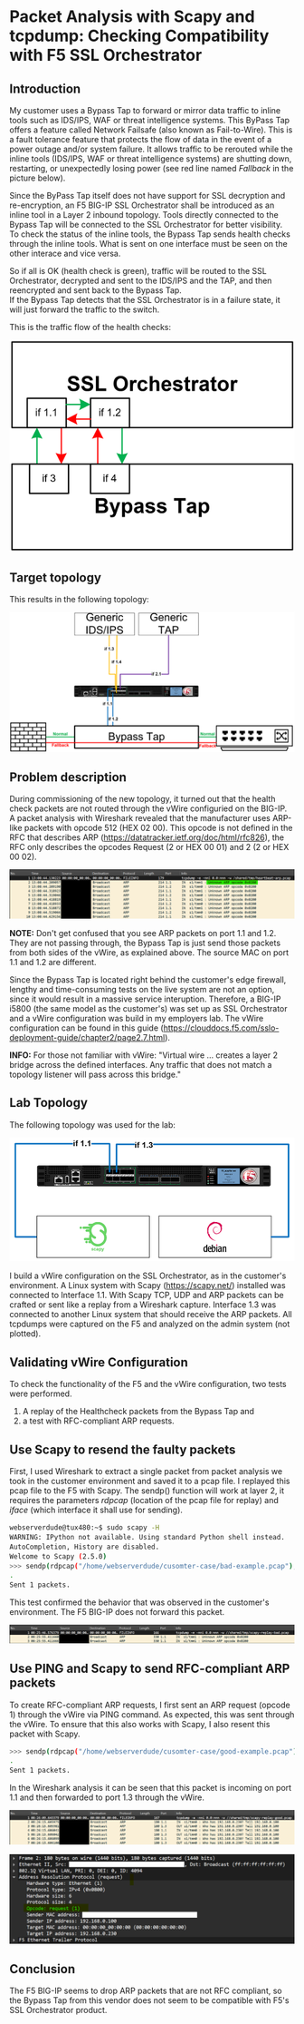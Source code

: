 # Packet Analysis with Scapy and tcpdump: Checking Compatibility with F5 SSL Orchestrator

## Introduction

My customer uses a Bypass Tap to forward or mirror data traffic to inline tools such as IDS/IPS, WAF or threat intelligence systems. This ByPass Tap offers a feature called Network Failsafe (also known as Fail-to-Wire). This is a fault tolerance feature that protects the flow of data in the event of a power outage and/or system failure. It allows traffic to be rerouted while the inline tools (IDS/IPS, WAF or threat intelligence systems) are shutting down, restarting, or unexpectedly losing power (see red line named _Fallback_ in the picture below).

Since the ByPass Tap itself does not have support for SSL decryption and re-encryption, an F5 BIG-IP SSL Orchestrator shall be introduced as an inline tool in a Layer 2 inbound topology. Tools directly connected to the Bypass Tap will be connected to the SSL Orchestrator for better visibility.</br>
To check the status of the inline tools, the Bypass Tap sends health checks through the inline tools. What is sent on one interface must be seen on the other interace and vice versa.



So if all is OK (health check is green), traffic will be routed to the SSL Orchestrator, decrypted and sent to the IDS/IPS and the TAP, and then reencrypted and sent back to the Bypass Tap.</br>
If the Bypass Tap detects that the SSL Orchestrator is in a failure state, it will just forward the traffic to the switch.

This is the traffic flow of the health checks:

![Bypass Tap HC](/assets/bypass-tap-hc.png)

## Target topology

This results in the following topology:

![Target Topology](/assets/target-topology.png)

## Problem description

During commissioning of the new topology, it turned out that the health check packets are not routed through the vWire configuried on the BIG-IP.
A packet analysis with Wireshark revealed that the manufacturer uses ARP-like packets with opcode 512 (HEX 02 00). This opcode is not defined in the RFC that describes ARP (https://datatracker.ietf.org/doc/html/rfc826), the RFC only describes the opcodes Request (2 or HEX 00 01) and 2 (2 or HEX 00 02).

![Wireshark analysis lab - customer](/assets/wireshark-customer-env.png)

__NOTE:__ Don't get confused that you see ARP packets on port 1.1 and 1.2. They are not passing through, the Bypass Tap is just send those packets from both sides of the vWire, as explained above. The source MAC on port 1.1 and 1.2 are different.

Since the Bypass Tap is located right behind the customer's edge firewall, lengthy and time-consuming tests on the live system are not an option, since it would result in a massive service interuption. 
Therefore, a BIG-IP i5800 (the same model as the customer's) was set up as SSL Orchestrator and a vWire configuration was build in my employers lab. The vWire configuration can be found in this guide (https://clouddocs.f5.com/sslo-deployment-guide/chapter2/page2.7.html).

__INFO:__ For those not familiar with vWire: "Virtual wire … creates a layer 2 bridge across the defined interfaces. Any traffic that does not match a topology listener will pass across this bridge."

## Lab Topology

The following topology was used for the lab:

![Lab Topology](/assets/lab-topology.png)

I build a vWire configuration on the SSL Orchestrator, as in the customer's environment. A Linux system with Scapy (https://scapy.net/) installed was connected to Interface 1.1. With Scapy TCP, UDP and ARP packets can be crafted or sent like a replay from a Wireshark capture.
Interface 1.3 was connected to another Linux system that should receive the ARP packets.
All tcpdumps were captured on the F5 and analyzed on the admin system (not plotted).

## Validating vWire Configuration

To check the functionality of the F5 and the vWire configuration, two tests were performed. 

1. A replay of the Healthcheck packets from the Bypass Tap and 
2. a test with RFC-compliant ARP requests.

## Use Scapy to resend the faulty packets

First, I used Wireshark to extract a single packet from packet analysis we took in the customer environment and saved it to a pcap file. I replayed this pcap file to the F5 with Scapy.
The sendp() function will work at layer 2, it requires the parameters _rdpcap_ (location of the pcap file for replay) and _iface_ (which interface it shall use for sending). 

```bash
webserverdude@tux480:~$ sudo scapy -H
WARNING: IPython not available. Using standard Python shell instead.
AutoCompletion, History are disabled.
Welcome to Scapy (2.5.0)
>>> sendp(rdpcap("/home/webserverdude/cusomter-case/bad-example.pcap"),iface="enp0s31f6")
.
Sent 1 packets.
```

This test confirmed the behavior that was observed in the customer's environment. 
The F5 BIG-IP does not forward this packet.

![Wireshark analysis lab - bad](/assets/wireshark-lab-bad.png)

## Use PING and Scapy to send RFC-compliant ARP packets

To create RFC-compliant ARP requests, I first sent an ARP request (opcode 1) through the vWire via PING command. 
As expected, this was sent through the vWire. To ensure that this also works with Scapy, I also resent this packet with Scapy.

```bash
>>> sendp(rdpcap("/home/webserverdude/cusomter-case/good-example.pcap"),iface="enp0s31f6")
.
Sent 1 packets.
```

In the Wireshark analysis it can be seen that this packet is incoming on port 1.1 and then forwarded to port 1.3 through the vWire.

![Wireshark analysis lab - good1](/assets/wireshark-lab-good1.png)

![Wireshark analysis lab - good2](/assets/wireshark-lab-good2.png)

## Conclusion

The F5 BIG-IP seems to drop ARP packets that are not RFC compliant, so the Bypass Tap from this vendor does not seem to be compatible with F5's SSL Orchestrator product.